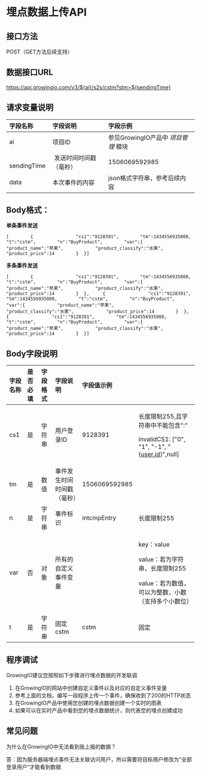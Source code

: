 # 埋点数据上传API

## **接口方法**

POST（GET方法后续支持）

## **数据接口URL**

https://api.growingio.com/v3/${ai}/s2s/cstm?stm=${sendingTime}

## **请求变量说明**

| 字段名称 | 字段说明 | 字段示例 |
| :--- | :--- | :--- |
|  ai |  项目ID |  参见GrowingIO产品中 _项目管理_ 模块 |
| ​ sendingTime | ​ 发送时间时间戳（毫秒） |  ​1506069592985 |
|  data |  本次事件的内容 |   json格式字符串，参考后续内容 |

## **Body格式：**

**单条事件发送** 

```text
[        {                "cs1":"9128391",        "tm":1434556935000,        "t":"cstm",        "n":"BuyProduct",        "var":{            "product_name":"苹果",            "product_classify":"水果",            "product_price":14        }  }]
```

**多条事件发送**

```text
[        {                "cs1":"9128391",        "tm":1434556935000,        "t":"cstm",        "n":"BuyProduct",        "var":{            "product_name":"苹果",            "product_classify":"水果",            "product_price":14        }  },     {                "cs1":"9128391",        "tm":1434556935000,        "t":"cstm",        "n":"BuyProduct",        "var":{            "product_name":"苹果",            "product_classify":"水果",            "product_price":14        }  },     {                "cs1":"9128391",        "tm":1434556935000,        "t":"cstm",        "n":"BuyProduct",        "var":{            "product_name":"苹果",            "product_classify":"水果",            "product_price":14        }  }]
```

## **Body字段说明**

<table>
  <thead>
    <tr>
      <th style="text-align:left">&#x5B57;&#x6BB5;&#x540D;&#x79F0;</th>
      <th style="text-align:left">&#x662F;&#x5426;&#x5FC5;&#x586B;</th>
      <th style="text-align:left">&#x5B57;&#x6BB5;&#x683C;&#x5F0F;</th>
      <th style="text-align:left">&#x5B57;&#x6BB5;&#x8BF4;&#x660E;</th>
      <th style="text-align:left">&#x5B57;&#x6BB5;&#x503C;&#x793A;&#x4F8B;</th>
      <th style="text-align:left"></th>
    </tr>
  </thead>
  <tbody>
    <tr>
      <td style="text-align:left">cs1</td>
      <td style="text-align:left">&#x662F;</td>
      <td style="text-align:left">&#x5B57;&#x7B26;&#x4E32;</td>
      <td style="text-align:left">&#x7528;&#x6237;&#x767B;&#x5F55;ID</td>
      <td style="text-align:left">9128391</td>
      <td style="text-align:left">
        <p>&#x957F;&#x5EA6;&#x9650;&#x5236;255,&#x4E14;&#x5B57;&#x7B26;&#x4E32;&#x4E2D;&#x4E0D;&#x80FD;&#x5305;&#x542B;&quot;:&quot;</p>
        <p>invalidCS1: [&quot;0&quot;, &quot;1&quot;, &quot;-1&quot;, &quot;{<a href="http://user.id/">user.id</a>}&quot;,null]</p>
      </td>
    </tr>
    <tr>
      <td style="text-align:left">tm</td>
      <td style="text-align:left">&#x662F;</td>
      <td style="text-align:left">&#x6570;&#x503C;</td>
      <td style="text-align:left">&#x4E8B;&#x4EF6;&#x53D1;&#x751F;&#x65F6;&#x95F4;&#x65F6;&#x95F4;&#x6233;&#xFF08;&#x6BEB;&#x79D2;&#xFF09;</td>
      <td
      style="text-align:left">1506069592985</td>
        <td style="text-align:left"></td>
    </tr>
    <tr>
      <td style="text-align:left">n</td>
      <td style="text-align:left">&#x662F;</td>
      <td style="text-align:left">&#x5B57;&#x7B26;&#x4E32;</td>
      <td style="text-align:left">&#x4E8B;&#x4EF6;&#x6807;&#x8BC6;</td>
      <td style="text-align:left">intcmpEntry</td>
      <td style="text-align:left">&#x957F;&#x5EA6;&#x9650;&#x5236;255</td>
    </tr>
    <tr>
      <td style="text-align:left">var</td>
      <td style="text-align:left">&#x5426;</td>
      <td style="text-align:left">&#x5BF9;&#x8C61;</td>
      <td style="text-align:left">&#x6240;&#x6709;&#x7684;&#x81EA;&#x5B9A;&#x4E49;&#x4E8B;&#x4EF6;&#x53D8;&#x91CF;</td>
      <td
      style="text-align:left"></td>
        <td style="text-align:left">
          <p>key&#xFF1A;value</p>
          <p>value&#xFF1A;&#x82E5;&#x4E3A;&#x5B57;&#x7B26;&#x4E32;&#xFF0C;&#x957F;&#x5EA6;&#x9650;&#x5236;255</p>
          <p>value&#xFF1A;&#x82E5;&#x4E3A;&#x6570;&#x503C;&#xFF0C;&#x53EF;&#x4EE5;&#x4E3A;&#x6574;&#x6570;&#xFF0C;&#x5C0F;&#x6570;&#xFF08;&#x652F;&#x6301;&#x591A;&#x4E2A;&#x5C0F;&#x6570;&#x4F4D;&#xFF09;</p>
        </td>
    </tr>
    <tr>
      <td style="text-align:left">t</td>
      <td style="text-align:left">&#x662F;</td>
      <td style="text-align:left">&#x5B57;&#x7B26;&#x4E32;</td>
      <td style="text-align:left">&#x56FA;&#x5B9A;cstm</td>
      <td style="text-align:left">cstm</td>
      <td style="text-align:left">&#x56FA;&#x5B9A;</td>
    </tr>
  </tbody>
</table>

## 程序调试

GrowingIO建议您按照如下步骤进行埋点数据的开发联调

1. 在GrowingIO的网站中创建自定义事件以及对应的自定义事件变量
2. 参考上面的文档，编写一段程序上传一个事件，确保收到了200的HTTP状态
3. 在GrowingIO产品中使用您创建的埋点数据创建一个实时的图表
4. 如果可以在实时产品中看到您的埋点数据统计，则代表您的埋点创建成功

## 常见问题

为什么在GrowingIO中无法看到我上报的数据？

答：因为服务器端埋点事件无法关联访问用户，所以需要将目标用户修改为“全部登录用户“才能看到数据


